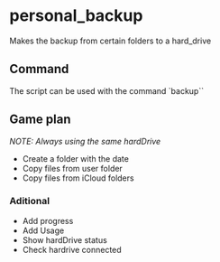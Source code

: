 # personal_backup
Makes the backup from certain folders to a hard_drive


## Command

The script can be used with the command `backup``

## Game plan

_NOTE: Always using the same hardDrive_
* Create a folder with the date
* Copy files from user folder
* Copy files from iCloud folders

### Aditional

* Add progress
* Add Usage
* Show hardDrive status
* Check hardrive connected